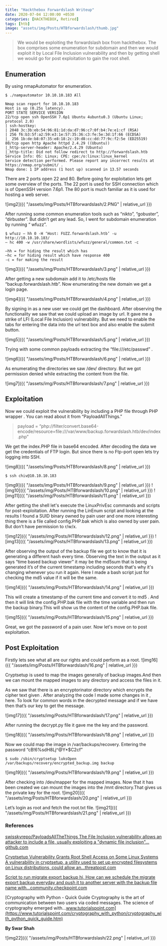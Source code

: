 ```yaml
---
title: "Hackthebox Forwardslash Writeup"
date: 2020-07-04 12:00:00 +0530
categories: [HACKTHEBOX, Retired]
tags: [htb]   
image: "assets/img/Posts/HTBforwardslash/thumb.jpg"
---
```



<!-- ![Intro]({{ "/assets/img/Posts/HTBforwardslash/thumb.jpg" | relative_url }}) -->

>We would be exploiting the forwardslash box from hackthebox. The box comprises some enumeration for subdomain and then we would exploit it by Local File Inclusion vulnerability and then by getting shell we would go for post exploitation to gain the root shell. 

## Enumeration
By using nmapAutomator for enumeration. 

```console
$ ./nampautomator 10.10.10.183 All

Nmap scan report for 10.10.10.183
Host is up (0.25s latency).
PORT STATE SERVICE VERSION
22/tcp open ssh OpenSSH 7.6p1 Ubuntu 4ubuntu0.3 (Ubuntu Linux; protocol 2.0)
| ssh-hostkey: 
| 2048 3c:3b:eb:54:96:81:1d:da:d7:96:c7:0f:b4:7e:e1:cf (RSA)
| 256 f6:b3:5f:a2:59:e3:1e:57:35:36:c3:fe:5e:3d:1f:66 (ECDSA)
|_ 256 1b:de:b8:07:35:e8:18:2c:19:d8:cc:dd:77:9c:f2:5e (ED25519)
80/tcp open http Apache httpd 2.4.29 ((Ubuntu))
|_http-server-header: Apache/2.4.29 (Ubuntu)
|_http-title: Did not follow redirect to http://forwardslash.htb
Service Info: OS: Linux; CPE: cpe:/o:linux:linux_kernel
Service detection performed. Please report any incorrect results at https://nmap.org/submit/ .
Nmap done: 1 IP address (1 host up) scanned in 13.57 seconds

```
There are 2 ports open 22 and 80. Before going for exploitation lets get some overview of the ports. The 22 port is used for SSH connection which is of OpenSSH version 7.6p1. The 80 port is much familiar as it is used for hosting a web server. 

![img2]({{ "/assets/img/Posts/HTBforwardslash/2.PNG" | relative_url }})

After running some common enumeration tools such as “nikto”, “gobuster”, “dirbuster”. But didn’t get any lead. So, I went for subdomain enumeration by running “ wfuzz”.

```console
$ wfuzz — hh 0 -H ‘Host: FUZZ.forwardslash.htb’ -u http://10.10.10.183/ 
— hc 400 -w /usr/share/wordlists/wfuzz/general/common.txt -c

–hh = for hiding the result which has 
–hc = for hiding result which have response 400
-c = for making the result 
```
![img3]({{ "/assets/img/Posts/HTBforwardslash/3.png" | relative_url }})

After getting a new subdomain add it to /etc/hosts file “backup.forwardslash.htb”. Now enumerating the new domain we get a login page. 

![img4]({{ "/assets/img/Posts/HTBforwardslash/4.png" | relative_url }})

By signing in as a new user we could get the dashboard. After observing the functionality we saw that we could upload an image by url. It gave me a strike of LFI (Local File Inclusion) vulnerability. But we need to enable the tabs for entering the data into the url text box and also enable the submit button.

![img5]({{ "/assets/img/Posts/HTBforwardslash/5.png" | relative_url }})

Trying with some common payloads extracting the “file:///etc/passwd” . 

![img6]({{ "/assets/img/Posts/HTBforwardslash/6.png" | relative_url }})

As enumerating the directories we saw /dev/ directory. But we got permission denied while extracting the content from the file.

![img7]({{ "/assets/img/Posts/HTBforwardslash/7.png" | relative_url }})

## Exploitation

Now we could exploit the vulnerability by including a PHP file through PHP wrapper . You can read about it from “PayloadAllThings.”

>payload = “php://filter/convert.base64-encode/resource=file:///var/www/backup.forwardslash.htb/dev/index.php”

We get the index.PHP file in base64 encoded. After decoding the data we get the credentials of FTP login. But since there is no Ftp-port open lets try logging into SSH. 

![img8]({{ "/assets/img/Posts/HTBforwardslash/8.png" | relative_url }})

```console
$ ssh chiv@10.10.10.183
```
![img9]({{ "/assets/img/Posts/HTBforwardslash/9.png" | relative_url }})
![img10]({{ "/assets/img/Posts/HTBforwardslash/10.png" | relative_url }})
![img11]({{ "/assets/img/Posts/HTBforwardslash/11.png" | relative_url }})


After getting the shell let's execute the LinuxPrivEsc commands and scripts for post-exploitation. After running the LinEnum script and looking at the results I found a SUID binary owned by pain user and one more interesting thing there is a file called config.PHP.bak which is also owned by user pain. But don’t have permission to r/w/x.

![img12]({{ "/assets/img/Posts/HTBforwardslash/12.png" | relative_url }})
![img13]({{ "/assets/img/Posts/HTBforwardslash/13.png" | relative_url }})

After observing the output of the backup file we got to know that it is generating a different hash every time. Observing the text in the output as it says “time based backup viewer” it may be the md5sum that is being generated it’s of the current timestamp including seconds that's why it's changing whenever you run it again. Here I made a bash script just for checking the md5 value if it will be the same.

![img14]({{ "/assets/img/Posts/HTBforwardslash/14.png" | relative_url }})

This will create a timestamp of the current time and convert it to md5 . And then it will link the config.PHP.bak file with the time variable and then run the backup binary.This will show us the content of the config.PHP.bak file.

![img15]({{ "/assets/img/Posts/HTBforwardslash/15.png" | relative_url }})

Great, we got the password of a pain user. Now let's move on to post exploitation.

## Post Exploitation

Firstly lets see what all are our rights and could perform as a root.
![img16]({{ "/assets/img/Posts/HTBforwardslash/16.png" | relative_url }})

Cryptsetup is used to map the images generally of backup images.And then we can mount the mapped images to any directory and access the files in it.

As we saw that there is an encryptorinator directory which encrypts the cipher text given . After analyzing the code I made some changes in it , here. To look for common words in the decrypted message and if we have then that’s our key to get the message.

![img17]({{ "/assets/img/Posts/HTBforwardslash/17.png" | relative_url }})

After running the decrypt.py file it gave me the key and the password.

![img18]({{ "/assets/img/Posts/HTBforwardslash/18.png" | relative_url }})

Now we could map the image in /var/backups/recovery. 
Entering the password “cB!6%sdH8Lj^@Y*$C2cf”

```console
$ sudo /sbin/cryptsetup luksOpen /var/backups/recovery/encrypted_backup.img backup
```
![img19]({{ "/assets/img/Posts/HTBforwardslash/19.png" | relative_url }})

After checking into /dev/mapper for the mapped images. Now that it has been created we can mount the images into the /mnt directory.That gives us the private key for the root.
![img20]({{ "/assets/img/Posts/HTBforwardslash/20.png" | relative_url }})

Let’s login as root and fetch the root.txt file.
![img21]({{ "/assets/img/Posts/HTBforwardslash/21.png" | relative_url }})


### References

[swisskyrepo/PayloadsAllTheThings
The File Inclusion vulnerability allows an attacker to include a file, usually exploiting a "dynamic file inclusion"…github.com](https://github.com/swisskyrepo/PayloadsAllTheThings/tree/master/File%20Inclusion#wrapper-phpfilter)

[Cryptsetup Vulnerability Grants Root Shell Access on Some Linux Systems
A vulnerability in cryptsetup, a utility used to set up encrypted filesystems on Linux distributions, could allow an…threatpost.com](https://threatpost.com/cryptsetup-vulnerability-grants-root-shell-access-on-some-linux-systems/121963/)

[Script to run migrate export backup
hi, How can we schedule the migrate export backup everyday and push it to another server with the backup file name with…community.checkpoint.com](https://community.checkpoint.com/t5/General-Management-Topics/Script-to-run-migrate-export-backup/td-p/23512)

[Cryptography with Python - Quick Guide
Cryptography is the art of communication between two users via coded messages. The science of cryptography emerged with…www.tutorialspoint.com](https://www.tutorialspoint.com/cryptography_with_python/cryptography_with_python_quick_guide.htm)


**By Swar Shah**
<br>

![img22]({{ "/assets/img/Posts/HTBforwardslash/22.png" | relative_url }})

